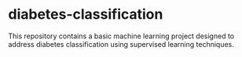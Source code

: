 # diabetes-classification
This repository contains a basic machine learning project designed to address diabetes classification using supervised learning techniques.

